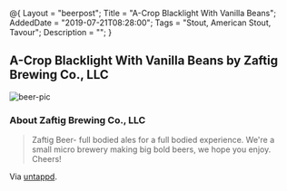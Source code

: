 @{
 Layout = "beerpost";
 Title = "A-Crop Blacklight With Vanilla Beans";
 AddedDate = "2019-07-21T08:28:00";
 Tags = "Stout, American Stout, Tavour";
 Description = "";
 }
 

## A-Crop Blacklight With Vanilla Beans by Zaftig Brewing Co., LLC

![beer-pic]

### About Zaftig Brewing Co., LLC

> Zaftig Beer- full bodied ales for a full bodied experience. We're a small micro brewery making big bold beers, we hope you enjoy. Cheers!

Via [untappd][untappd-url].

[untappd-url]: <https://untappd.com//ZaftigBeer>
[beer-pic]: https://jasonpowley.com/assets/img/2019-07-21-a-crop-blacklight-with-vanilla-beans.jpeg "A-Crop Blacklight With Vanilla Beans by Zaftig Brewing Co., LLC"

